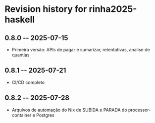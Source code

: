 # Revision history for rinha2025-haskell

## 0.8.0 -- 2025-07-15

* Primeira versão: APIs de pagar e sumarizar, retentativas, analise de quantias

## 0.8.1 -- 2025-07-21

* CI/CD completo

## 0.8.2 -- 2025-07-28

* Arquivos de automação do Nix de SUBIDA e PARADA do processor-container e Postgres
